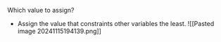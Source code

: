 Which value to assign?
- Assign the value that constraints other variables the least.
![[Pasted image 20241115194139.png]]
